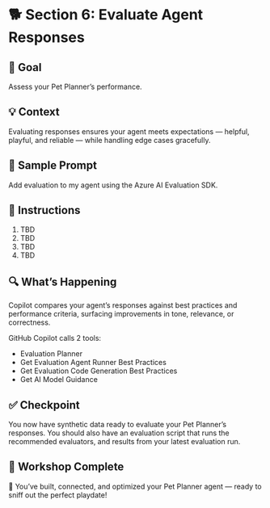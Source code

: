 # 🐕 Section 6: Evaluate Agent Responses

## 🎯 Goal

Assess your Pet Planner’s performance.

## 💡 Context

Evaluating responses ensures your agent meets expectations — helpful, playful, and reliable — while handling edge cases gracefully.

## 💬 Sample Prompt

Add evaluation to my agent using the Azure AI Evaluation SDK.

## 🧩 Instructions

1. TBD
1. TBD
1. TBD
1. TBD

## 🔍 What’s Happening

Copilot compares your agent’s responses against best practices and performance criteria, surfacing improvements in tone, relevance, or correctness.

GitHub Copilot calls 2 tools:

- Evaluation Planner
- Get Evaluation Agent Runner Best Practices
- Get Evaluation Code Generation Best Practices
- Get AI Model Guidance

## ✅ Checkpoint

You now have synthetic data ready to evaluate your Pet Planner’s responses. You should also have an evaluation script that runs the recommended evaluators, and results from your latest evaluation run.

## 🐾 Workshop Complete

🎉 You’ve built, connected, and optimized your Pet Planner agent — ready to sniff out the perfect playdate!